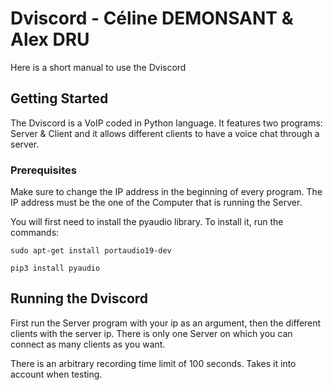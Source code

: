 # Dviscord - Céline DEMONSANT & Alex DRU

Here is a short manual to use the Dviscord

## Getting Started

The Dviscord is a VoIP coded in Python language. It features two programs: Server & Client and it allows different clients to have a voice chat through a server.

### Prerequisites

Make sure to change the IP address in the beginning of every program. The IP address must be the one of the Computer that is running the Server.

You will first need to install the pyaudio library.
To install it, run the commands:

```
sudo apt-get install portaudio19-dev

pip3 install pyaudio
```

## Running the Dviscord

First run the Server program with your ip as an argument, then the different clients with the server ip. There is only one Server on which you can connect as many clients as you want.

There is an arbitrary recording time limit of 100 seconds. Takes it into account when testing. 
